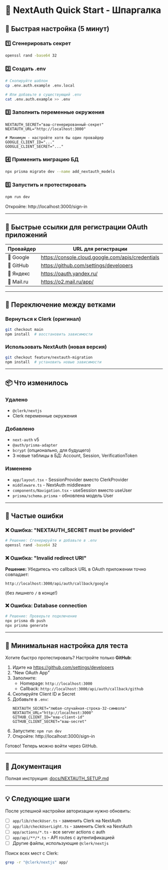 # 🚀 NextAuth Quick Start - Шпаргалка

## 📝 Быстрая настройка (5 минут)

### 1️⃣ Сгенерировать секрет
```bash
openssl rand -base64 32
```

### 2️⃣ Создать .env
```bash
# Скопируйте шаблон
cp .env.auth.example .env.local

# Или добавьте в существующий .env
cat .env.auth.example >> .env
```

### 3️⃣ Заполнить переменные окружения
```env
NEXTAUTH_SECRET="ваш-сгенерированный-секрет"
NEXTAUTH_URL="http://localhost:3000"

# Минимум - настройте хотя бы один провайдер
GOOGLE_CLIENT_ID="..."
GOOGLE_CLIENT_SECRET="..."
```

### 4️⃣ Применить миграцию БД
```bash
npx prisma migrate dev --name add_nextauth_models
```

### 5️⃣ Запустить и протестировать
```bash
npm run dev
```
Откройте: http://localhost:3000/sign-in

---

## 🔗 Быстрые ссылки для регистрации OAuth приложений

| Провайдер | URL для регистрации | Callback URL |
|-----------|---------------------|--------------|
| 🔵 Google | https://console.cloud.google.com/apis/credentials | `http://localhost:3000/api/auth/callback/google` |
| 🐙 GitHub | https://github.com/settings/developers | `http://localhost:3000/api/auth/callback/github` |
| 🔴 Яндекс | https://oauth.yandex.ru/ | `http://localhost:3000/api/auth/callback/yandex` |
| 📧 Mail.ru | https://o2.mail.ru/app/ | `http://localhost:3000/api/auth/callback/mailru` |

---

## 🔄 Переключение между ветками

### Вернуться к Clerk (оригинал)
```bash
git checkout main
npm install  # восстановить зависимости
```

### Использовать NextAuth (новая версия)
```bash
git checkout feature/nextauth-migration
npm install  # установить новые зависимости
```

---

## 📦 Что изменилось

### Удалено
- `@clerk/nextjs`
- Clerk переменные окружения

### Добавлено
- `next-auth` v5
- `@auth/prisma-adapter`
- `bcrypt` (опционально, для будущего)
- 3 новые таблицы в БД: Account, Session, VerificationToken

### Изменено
- `app/layout.tsx` - SessionProvider вместо ClerkProvider
- `middleware.ts` - NextAuth middleware
- `components/Navigation.tsx` - useSession вместо useUser
- `prisma/schema.prisma` - обновлена модель User

---

## 🐛 Частые ошибки

### ❌ Ошибка: "NEXTAUTH_SECRET must be provided"
```bash
# Решение: Сгенерируйте и добавьте в .env
openssl rand -base64 32
```

### ❌ Ошибка: "Invalid redirect URI"
**Решение:** Убедитесь что callback URL в OAuth приложении точно совпадает:
```
http://localhost:3000/api/auth/callback/google
```
(без лишнего `/` в конце!)

### ❌ Ошибка: Database connection
```bash
# Решение: Проверьте подключение
npx prisma db push
npx prisma generate
```

---

## 🎯 Минимальная настройка для теста

Хотите быстро протестировать? Настройте только **GitHub**:

1. Идите на https://github.com/settings/developers
2. "New OAuth App"
3. Заполните:
   - Homepage: `http://localhost:3000`
   - Callback: `http://localhost:3000/api/auth/callback/github`
4. Скопируйте Client ID и Secret
5. Добавьте в `.env`:
   ```env
   NEXTAUTH_SECRET="любая-случайная-строка-32-символа"
   NEXTAUTH_URL="http://localhost:3000"
   GITHUB_CLIENT_ID="ваш-client-id"
   GITHUB_CLIENT_SECRET="ваш-secret"
   ```
6. Запустите: `npm run dev`
7. Откройте: http://localhost:3000/sign-in

Готово! Теперь можно войти через GitHub.

---

## 📖 Документация

Полная инструкция: [docs/NEXTAUTH_SETUP.md](./NEXTAUTH_SETUP.md)

---

## 💡 Следующие шаги

После успешной настройки авторизации нужно обновить:

- [ ] `app/lib/checkUser.ts` - заменить Clerk на NextAuth
- [ ] `app/lib/checkUserLight.ts` - заменить Clerk на NextAuth
- [ ] `app/actions/*.ts` - все server actions с auth
- [ ] `app/api/**/*.ts` - API routes с аутентификацией
- [ ] Другие файлы, использующие `@clerk/nextjs`

Поиск всех мест с Clerk:
```bash
grep -r "@clerk/nextjs" app/
```
